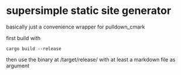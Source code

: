 # supersimple static site generator

basically just a convenience wrapper for pulldown_cmark

first build with 
```
cargo build --release
```
then use the binary at /target/release/ with at least a markdown file as argument 
